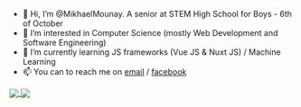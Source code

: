 - 👋 Hi, I’m @MikhaelMounay. A senior at STEM High School for Boys - 6th of October
- 👀 I’m interested in Computer Science (mostly Web Development and Software Engineering)
- 🌱 I’m currently learning JS frameworks (Vue JS & Nuxt JS) / Machine Learning
- 📫 You can to reach me on [email](mailto:mikhaelmounay@gmail.com) / [facebook](https://www.facebook.com/mikhael.mounay.75)
<!-- - 💞️ I’m looking to collaborate on ... -->

<!---
MikhaelMounay/MikhaelMounay is a ✨ special ✨ repository because its `README.md` (this file) appears on your GitHub profile.
You can click the Preview link to take a look at your changes.
--->

<a href="https://github.com/anuraghazra/github-readme-stats">
  <img align="center" src="https://github-readme-stats.vercel.app/api?username=MikhaelMounay&show_icons=true&border_color=30363d&theme=dark#gh-dark-mode-only&bg_color=00000000" />
</a>

<a href="https://github.com/MikhaelMounay?tab=repositories">
  <img align="center" src="https://github-readme-stats.vercel.app/api/top-langs/?username=MikhaelMounay&layout=compact&show_icons=true&border_color=30363d&theme=dark#gh-dark-mode-only&bg_color=00000000" />
</a>
